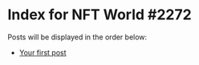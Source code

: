 # Index for NFT World #2272
Posts will be displayed in the order below:

- [Your first post](./001-first.md)

